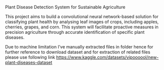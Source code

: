 Plant Disease Detection System for Sustainable Agriculture

This project aims to build a convolutional neural network-based solution for classifying plant health by analysing leaf images of crops, including apples, cherries, grapes, and corn. This system will facilitate proactive measures in precision agriculture through accurate identification of specific plant diseases.

Due to machine limitation I’ve manually extracted files in folder hence for further reference to download dataset and for extraction of related files please use following link
https://www.kaggle.com/datasets/vipoooool/new-plant-diseases-dataset
